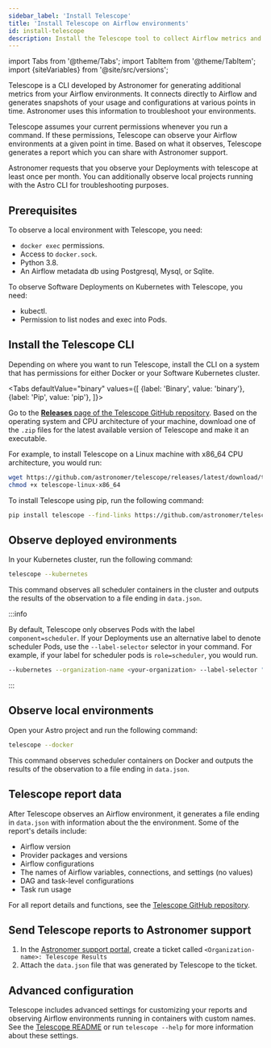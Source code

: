 ```yaml
---
sidebar_label: 'Install Telescope'
title: 'Install Telescope on Airflow environments'
id: install-telescope
description: Install the Telescope tool to collect Airflow metrics and usage for Astronomer.
---
```


import Tabs from '@theme/Tabs';
import TabItem from '@theme/TabItem';
import {siteVariables} from '@site/src/versions';

Telescope is a CLI developed by Astronomer for generating additional metrics from your Airflow environments. It connects directly to Airflow and generates snapshots of your usage and configurations at various points in time. Astronomer uses this information to troubleshoot your environments.

Telescope assumes your current permissions whenever you run a command. If these permissions, Telescope can observe your Airflow environments at a given point in time. Based on what it observes, Telescope generates a report which you can share with Astronomer support.

Astronomer requests that you observe your Deployments with telescope at least once per month. You can additionally observe local projects running with the Astro CLI for troubleshooting purposes.

## Prerequisites

To observe a local environment with Telescope, you need:

- `docker exec` permissions.
- Access to `docker.sock`.
- Python 3.8.
- An Airflow metadata db using Postgresql, Mysql, or Sqlite.

To observe Software Deployments on Kubernetes with Telescope, you need:

- kubectl.
- Permission to list nodes and exec into Pods.

## Install the Telescope CLI

Depending on where you want to run Telescope, install the CLI on a system that has permissions for either Docker or your Software Kubernetes cluster.

<Tabs
    defaultValue="binary"
    values={[
        {label: 'Binary', value: 'binary'},
        {label: 'Pip', value: 'pip'},
    ]}>
<TabItem value="binary">

Go to the [**Releases** page of the Telescope GitHub repository](https://github.com/astronomer/telescope/releases). Based on the operating system and CPU architecture of your machine, download one of the `.zip` files for the latest available version of Telescope and make it an executable.

For example, to install Telescope on a Linux machine with x86_64 CPU architecture, you would run:

```sh
wget https://github.com/astronomer/telescope/releases/latest/download/telescope-linux-x86_64
chmod +x telescope-linux-x86_64
```

</TabItem>
<TabItem value="pip">

To install Telescope using pip, run the following command:

```sh
pip install telescope --find-links https://github.com/astronomer/telescope/releases/latest
```

</TabItem>
</Tabs>

## Observe deployed environments

In your Kubernetes cluster, run the following command:

```sh
telescope --kubernetes
```

This command observes all scheduler containers in the cluster and outputs the results of the observation to a file ending in `data.json`.

:::info

By default, Telescope only observes Pods with the label `component=scheduler`. If your Deployments use an alternative label to denote scheduler Pods, use the `--label-selector` selector in your command. For example, if your label for scheduler pods is `role=scheduler`, you would run.  

```sh
--kubernetes --organization-name <your-organization> --label-selector "role=scheduler"
```

:::

## Observe local environments

Open your Astro project and run the following command:

```sh
telescope --docker
```

This command observes scheduler containers on Docker and outputs the results of the observation to a file ending in `data.json`.

## Telescope report data

After Telescope observes an Airflow environment, it generates a file ending in `data.json` with information about the the environment. Some of the report's details include:

- Airflow version
- Provider packages and versions
- Airflow configurations
- The names of Airflow variables, connections, and settings (no values)
- DAG and task-level configurations
- Task run usage

For all report details and functions, see the [Telescope GitHub repository](https://github.com/astronomer/telescope/blob/main/telescope/__main__.py).

## Send Telescope reports to Astronomer support

1. In the [Astronomer support portal](https://support.astronomer.io/), create a ticket called `<Organization-name>: Telescope Results`
2. Attach the `data.json` file that was generated by Telescope to the ticket.

## Advanced configuration

Telescope includes advanced settings for customizing your reports and observing Airflow environments running in containers with custom names. See the [Telescope README](https://github.com/astronomer/telescope) or run `telescope --help` for more information about these settings.
